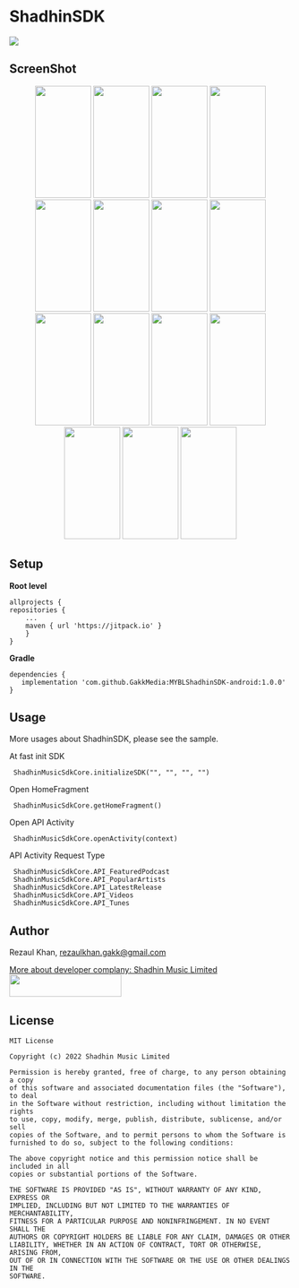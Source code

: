 # ShadhinSDK
[![](https://jitpack.io/v/GakkMedia/MYBLShadhinSDK-android.svg)](https://jitpack.io/#GakkMedia/MYBLShadhinSDK-android)

## ScreenShot
<p align="center">
  <a style="text-decoration:none" area-label="Android">
<img src="https://raw.githubusercontent.com/GakkMedia/ShadhinSDK/dev_rezaul/sampleImage/1.jpg" width="100" height="200" />
  </a>
  <a style="text-decoration:none" area-label="Build Status">
    <img src="https://raw.githubusercontent.com/GakkMedia/ShadhinSDK/dev_rezaul/sampleImage/2.jpg" width="100" height="200" />
  </a>
  <a style="text-decoration:none" area-label="Min API: 21">
    <img src="https://raw.githubusercontent.com/GakkMedia/ShadhinSDK/dev_rezaul/sampleImage/3.jpg" width="100" height="200" />
  </a>
  <a style="text-decoration:none" area-label="Play Store">
    <img src="https://raw.githubusercontent.com/GakkMedia/ShadhinSDK/dev_rezaul/sampleImage/4.jpg" width="100" height="200" />
  </a>
  <a style="text-decoration:none" area-label="License: GPL v3">
    <img src="https://raw.githubusercontent.com/GakkMedia/ShadhinSDK/dev_rezaul/sampleImage/5.jpg" width="100" height="200" />
  </a>
  <a style="text-decoration:none" area-label="Twitter Follow">
    <img src="https://raw.githubusercontent.com/GakkMedia/ShadhinSDK/dev_rezaul/sampleImage/6.jpg" width="100" height="200" />
  </a>
  <a style="text-decoration:none" area-label="Crowdin">
    <img src="https://raw.githubusercontent.com/GakkMedia/ShadhinSDK/dev_rezaul/sampleImage/7.jpg" width="100" height="200" />
  </a>
    <a style="text-decoration:none" area-label="Crowdin">
    <img src="https://raw.githubusercontent.com/GakkMedia/ShadhinSDK/dev_rezaul/sampleImage/8.jpg" width="100" height="200" />
  </a>
    <a style="text-decoration:none" area-label="Crowdin">
    <img src="https://raw.githubusercontent.com/GakkMedia/ShadhinSDK/dev_rezaul/sampleImage/9.jpg" width="100" height="200" />
  </a>
    <a style="text-decoration:none" area-label="Crowdin">
    <img src="https://raw.githubusercontent.com/GakkMedia/ShadhinSDK/dev_rezaul/sampleImage/10.jpg" width="100" height="200" />
  </a>
    <a style="text-decoration:none" area-label="Crowdin">
    <img src="https://raw.githubusercontent.com/GakkMedia/ShadhinSDK/dev_rezaul/sampleImage/11.jpg" width="100" height="200" />
  </a>
    <a style="text-decoration:none" area-label="Crowdin">
    <img src="https://raw.githubusercontent.com/GakkMedia/ShadhinSDK/dev_rezaul/sampleImage/12.jpg" width="100" height="200" />
  </a>
    <a style="text-decoration:none" area-label="Crowdin">
    <img src="https://raw.githubusercontent.com/GakkMedia/ShadhinSDK/dev_rezaul/sampleImage/13.jpg" width="100" height="200" />
  </a>
    <a style="text-decoration:none" area-label="Crowdin">
    <img src="https://raw.githubusercontent.com/GakkMedia/ShadhinSDK/dev_rezaul/sampleImage/14.jpg" width="100" height="200" />
  </a>
    <a style="text-decoration:none" area-label="Crowdin">
    <img src="https://raw.githubusercontent.com/GakkMedia/ShadhinSDK/dev_rezaul/sampleImage/15.jpg" width="100" height="200" />
  </a>
</p>

    
## Setup
**Root level**
      
    allprojects {
	repositories {
		...
		maven { url 'https://jitpack.io' }
		}
    }

**Gradle**

    dependencies {
       implementation 'com.github.GakkMedia:MYBLShadhinSDK-android:1.0.0'
    }
    
 ## Usage

More usages about ShadhinSDK, please see the sample.

At fast init SDK

     ShadhinMusicSdkCore.initializeSDK("", "", "", "")

Open HomeFragment

     ShadhinMusicSdkCore.getHomeFragment()
     
Open API Activity

     ShadhinMusicSdkCore.openActivity(context)

API Activity Request Type
     
     ShadhinMusicSdkCore.API_FeaturedPodcast
     ShadhinMusicSdkCore.API_PopularArtists 
     ShadhinMusicSdkCore.API_LatestRelease
     ShadhinMusicSdkCore.API_Videos
     ShadhinMusicSdkCore.API_Tunes
  
## Author
Rezaul Khan, rezaulkhan.gakk@gmail.com

[More about developer complany: Shadhin Music Limited <img src="https://shadhinmusic.com/img/shadhinlogo.svg" width="200" height="40" />](https://shadhinmusic.com)


## License

    MIT License

    Copyright (c) 2022 Shadhin Music Limited

    Permission is hereby granted, free of charge, to any person obtaining a copy
    of this software and associated documentation files (the "Software"), to deal
    in the Software without restriction, including without limitation the rights
    to use, copy, modify, merge, publish, distribute, sublicense, and/or sell
    copies of the Software, and to permit persons to whom the Software is
    furnished to do so, subject to the following conditions:

    The above copyright notice and this permission notice shall be included in all
    copies or substantial portions of the Software.

    THE SOFTWARE IS PROVIDED "AS IS", WITHOUT WARRANTY OF ANY KIND, EXPRESS OR
    IMPLIED, INCLUDING BUT NOT LIMITED TO THE WARRANTIES OF MERCHANTABILITY,
    FITNESS FOR A PARTICULAR PURPOSE AND NONINFRINGEMENT. IN NO EVENT SHALL THE
    AUTHORS OR COPYRIGHT HOLDERS BE LIABLE FOR ANY CLAIM, DAMAGES OR OTHER
    LIABILITY, WHETHER IN AN ACTION OF CONTRACT, TORT OR OTHERWISE, ARISING FROM,
    OUT OF OR IN CONNECTION WITH THE SOFTWARE OR THE USE OR OTHER DEALINGS IN THE
    SOFTWARE.
